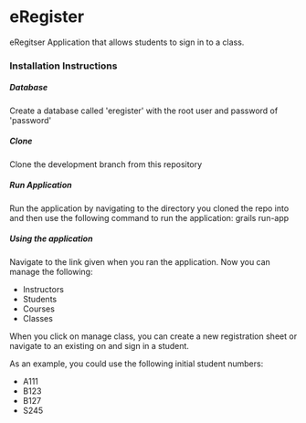 eRegister
========

eRegitser Application that allows students to sign in to a class.

### Installation Instructions
##### Database
Create a database called 'eregister' with the root user and password of 'password'

##### Clone
Clone the development branch from this repository

##### Run Application
Run the application by navigating to the directory you cloned the repo into and then use the following command to run the application:
grails run-app

##### Using the application
Navigate to the link given when you ran the application.
Now you can manage the following:
* Instructors
* Students
* Courses
* Classes

When you click on manage class, you can create a new registration sheet or navigate to an existing on and sign in a student.

As an example, you could use the following initial student numbers:
* A111
* B123
* B127
* S245
